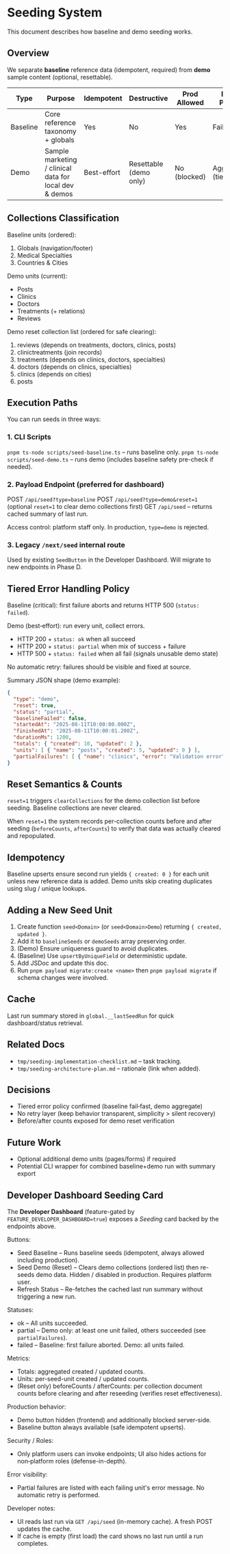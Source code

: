 # Seeding System

This document describes how baseline and demo seeding works.

## Overview
We separate **baseline** reference data (idempotent, required) from **demo** sample content (optional, resettable).

| Type | Purpose | Idempotent | Destructive | Prod Allowed | Error Policy |
|------|---------|-----------|-------------|--------------|--------------|
| Baseline | Core reference taxonomy + globals | Yes | No | Yes | Fail-fast |
| Demo | Sample marketing / clinical data for local dev & demos | Best-effort | Resettable (demo only) | No (blocked) | Aggregate (tiered) |

## Collections Classification
Baseline units (ordered):
1. Globals (navigation/footer)
2. Medical Specialties
3. Countries & Cities

Demo units (current):
- Posts
- Clinics
- Doctors
- Treatments (+ relations)
- Reviews

Demo reset collection list (ordered for safe clearing):
1. reviews (depends on treatments, doctors, clinics, posts)
2. clinictreatments (join records)
3. treatments (depends on clinics, doctors, specialties)
4. doctors (depends on clinics, specialties)
5. clinics (depends on cities)
6. posts

## Execution Paths
You can run seeds in three ways:

### 1. CLI Scripts
`pnpm ts-node scripts/seed-baseline.ts` – runs baseline only.
`pnpm ts-node scripts/seed-demo.ts` – runs demo (includes baseline safety pre-check if needed).

### 2. Payload Endpoint (preferred for dashboard)
POST `/api/seed?type=baseline`
POST `/api/seed?type=demo&reset=1` (optional `reset=1` to clear demo collections first)
GET `/api/seed` – returns cached summary of last run.

Access control: platform staff only. In production, `type=demo` is rejected.

### 3. Legacy `/next/seed` internal route
Used by existing `SeedButton` in the Developer Dashboard. Will migrate to new endpoints in Phase D.

## Tiered Error Handling Policy
Baseline (critical): first failure aborts and returns HTTP 500 (`status: failed`).

Demo (best‑effort): run every unit, collect errors.
* HTTP 200 + `status: ok` when all succeed
* HTTP 200 + `status: partial` when mix of success + failure
* HTTP 500 + `status: failed` when all fail (signals unusable demo state)

No automatic retry: failures should be visible and fixed at source.

Summary JSON shape (demo example):
```json
{
  "type": "demo",
  "reset": true,
  "status": "partial",
  "baselineFailed": false,
  "startedAt": "2025-08-11T10:00:00.000Z",
  "finishedAt": "2025-08-11T10:00:01.200Z",
  "durationMs": 1200,
  "totals": { "created": 10, "updated": 2 },
  "units": [ { "name": "posts", "created": 5, "updated": 0 } ],
  "partialFailures": [ { "name": "clinics", "error": "Validation error" } ]
}
```

## Reset Semantics & Counts
`reset=1` triggers `clearCollections` for the demo collection list before seeding. Baseline collections are never cleared.

When `reset=1` the system records per-collection counts before and after seeding (`beforeCounts`, `afterCounts`) to verify that data was actually cleared and repopulated.

## Idempotency
Baseline upserts ensure second run yields `{ created: 0 }` for each unit unless new reference data is added. Demo units skip creating duplicates using slug / unique lookups.

## Adding a New Seed Unit
1. Create function `seed<Domain>` (or `seed<Domain>Demo`) returning `{ created, updated }`.
2. Add it to `baselineSeeds` or `demoSeeds` array preserving order.
3. (Demo) Ensure uniqueness guard to avoid duplicates.
4. (Baseline) Use `upsertByUniqueField` or deterministic update.
5. Add JSDoc and update this doc.
6. Run `pnpm payload migrate:create <name>` then `pnpm payload migrate` if schema changes were involved.

## Cache
Last run summary stored in `global.__lastSeedRun` for quick dashboard/status retrieval.

## Related Docs
- `tmp/seeding-implementation-checklist.md` – task tracking.
- `tmp/seeding-architecture-plan.md` – rationale (link when added).

## Decisions
* Tiered error policy confirmed (baseline fail‑fast, demo aggregate)
* No retry layer (keep behavior transparent, simplicity > silent recovery)
* Before/after counts exposed for demo reset verification

## Future Work
* Optional additional demo units (pages/forms) if required
* Potential CLI wrapper for combined baseline+demo run with summary export

## Developer Dashboard Seeding Card
The **Developer Dashboard** (feature-gated by `FEATURE_DEVELOPER_DASHBOARD=true`) exposes a *Seeding* card backed by the endpoints above.

Buttons:
* Seed Baseline – Runs baseline seeds (idempotent, always allowed including production).
* Seed Demo (Reset) – Clears demo collections (ordered list) then re-seeds demo data. Hidden / disabled in production. Requires platform user.
* Refresh Status – Re-fetches the cached last run summary without triggering a new run.

Statuses:
* ok – All units succeeded.
* partial – Demo only: at least one unit failed, others succeeded (see `partialFailures`).
* failed – Baseline: first failure aborted. Demo: all units failed.

Metrics:
* Totals: aggregated created / updated counts.
* Units: per-seed-unit created / updated counts.
* (Reset only) beforeCounts / afterCounts: per collection document counts before clearing and after reseeding (verifies reset effectiveness).

Production behavior:
* Demo button hidden (frontend) and additionally blocked server-side.
* Baseline button always available (safe idempotent upserts).

Security / Roles:
* Only platform users can invoke endpoints; UI also hides actions for non‑platform roles (defense-in-depth).

Error visibility:
* Partial failures are listed with each failing unit's error message. No automatic retry is performed.

Developer notes:
* UI reads last run via `GET /api/seed` (in-memory cache). A fresh POST updates the cache.
* If cache is empty (first load) the card shows no last run until a run completes.

